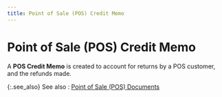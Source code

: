 ```yaml
---
title: Point of Sale (POS) Credit Memo
---
```


# Point of Sale (POS) Credit Memo


A **POS Credit Memo** is created  to account for returns by a POS customer, and the refunds made.


{:.see_also}
See also
: [Point  of Sale (POS) Documents]({{site.bp_baseurl}}/docs/sys/pos/point_of_sale_pos_documents_businesss_process_in_everest_content.html)
